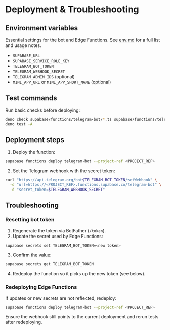 # Deployment & Troubleshooting

## Environment variables

Essential settings for the bot and Edge Functions. See [env.md](env.md) for a
full list and usage notes.

- `SUPABASE_URL`
- `SUPABASE_SERVICE_ROLE_KEY`
- `TELEGRAM_BOT_TOKEN`
- `TELEGRAM_WEBHOOK_SECRET`
- `TELEGRAM_ADMIN_IDS` (optional)
- `MINI_APP_URL` or `MINI_APP_SHORT_NAME` (optional)

## Test commands

Run basic checks before deploying:

```bash
deno check supabase/functions/telegram-bot/*.ts supabase/functions/telegram-bot/**/*.ts
deno test -A
```

## Deployment steps

1. Deploy the function:

```bash
supabase functions deploy telegram-bot --project-ref <PROJECT_REF>
```

2. Set the Telegram webhook with the secret token:

```bash
curl "https://api.telegram.org/bot$TELEGRAM_BOT_TOKEN/setWebhook" \
  -d "url=https://<PROJECT_REF>.functions.supabase.co/telegram-bot" \
  -d "secret_token=$TELEGRAM_WEBHOOK_SECRET"
```

## Troubleshooting

### Resetting bot token

1. Regenerate the token via BotFather (`/token`).
2. Update the secret used by Edge Functions:

```bash
supabase secrets set TELEGRAM_BOT_TOKEN=<new token>
```

3. Confirm the value:

```bash
supabase secrets get TELEGRAM_BOT_TOKEN
```

4. Redeploy the function so it picks up the new token (see below).

### Redeploying Edge Functions

If updates or new secrets are not reflected, redeploy:

```bash
supabase functions deploy telegram-bot --project-ref <PROJECT_REF>
```

Ensure the webhook still points to the current deployment and rerun tests after
redeploying.
